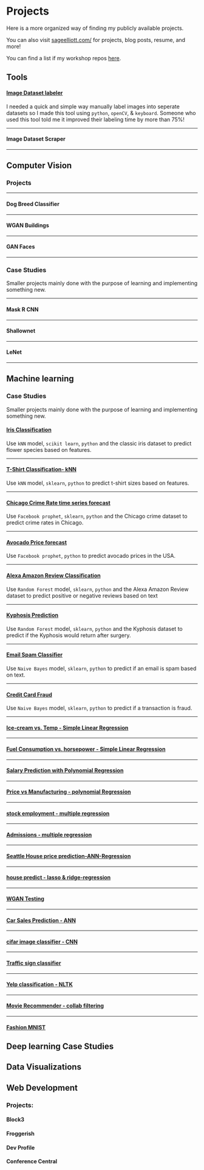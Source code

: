 # Projects

Here is a more organized way of finding my publicly available projects.

You can also visit [sageelliott.com/](https://sageelliott.com) for projects, blog posts, resume,  and more!

You can find a list if my workshop repos [here]().

<!--## Featured Projects-->

## Tools

#### [Image Dataset labeler](https://github.com/sagecodes/image-data-labeler)

I needed a quick and simple way manually label images into seperate datasets so I made this tool using `python`, `openCV`, & `keyboard`. Someone who used this tool told me it improved their labeling time by more than 75%!

----

#### Image Dataset Scraper


----



## Computer Vision

### Projects

<!--#### Smart Shopping Cart

#### Brand Classifier-->

----

#### Dog Breed Classifier

----


#### WGAN Buildings

----


#### GAN Faces

----


### Case Studies

Smaller projects mainly done with the purpose of learning and implementing something new.

----


#### Mask R CNN 

----


#### Shallownet

----


#### LeNet

----




## Machine learning 

### Case Studies

Smaller projects mainly done with the purpose of learning and implementing something new.

#### [Iris Classification](https://github.com/sagecodes/irsit-classification2-knn)
Use `kNN` model, `scikit learn`, `python` and the classic iris dataset to predict flower species based on features. 

----

#### [T-Shirt Classification- kNN](https://github.com/sagecodes/tshirt-size-prediction)

Use `kNN` model, `sklearn`, `python` to predict t-shirt sizes based on features.

----

#### [Chicago Crime Rate time series forecast](https://github.com/sagecodes/chicago-crime-prediction-fbprophet)

Use `Facebook prophet`, `sklearn`, `python` and the Chicago crime dataset to predict crime rates in Chicago. 

----

#### [Avocado Price forecast](https://github.com/sagecodes/avocado-forecasting-fbprophet)

Use `Facebook prophet`, `python`  to predict avocado prices in the USA. 

----

#### [Alexa Amazon Review Classification](https://github.com/sagecodes/Amazon-Review-Classification-Random-Forest)

Use `Random Forest` model, `sklearn`, `python`  and the Alexa Amazon Review dataset to predict positive or negative reviews based on text

----

#### [Kyphosis Prediction](https://github.com/sagecodes/kyphsis-classifier-random-forest/blob/master/kyphosis-prediction-random-forest.ipynb)

Use `Random Forest` model, `sklearn`, `python`  and the Kyphosis dataset to predict if the Kyphosis would return after surgery. 

----

#### [Email Spam Classifier](https://github.com/sagecodes/spam-classifier-naive-bayes/blob/master/Spam%20classifier.ipynb)

Use `Naive Bayes` model, `sklearn`, `python`  to predict if an email is spam based on text.

----

#### [Credit Card Fraud](https://github.com/sagecodes/credit-fraud-classfier-naive-bayes/blob/master/Credit%20Card%20Fraud%20Classifier.ipynb)

Use `Naive Bayes` model, `sklearn`, `python`  to predict if a transaction is fraud.

----

#### [Ice-cream vs. Temp - Simple Linear Regression](https://github.com/sagecodes/Icecream-temp-simple-linear-regression/blob/master/ice%20cream%20vs%20temp%20regression.ipynb)

----

#### [Fuel Consumption vs. horsepower - Simple Linear Regression](https://github.com/sagecodes/fuel-consumption-linear-regression/blob/master/fuel%20consumption.ipynb)

----

#### [Salary Prediction with Polynomial Regression](https://github.com/sagecodes/salary-prediction-polynomial-regression/blob/master/salary%20prediction%20polynomial%20regression.ipynb)

----

#### [Price vs Manufacturing - polynomial Regression](https://github.com/sagecodes/price-vs-manufacturing-polynomial-regression/blob/master/Cost%20per%20model%20prediction.ipynb)

----

#### [stock employment - multiple regression](https://github.com/sagecodes/stock-employment-multiple-regression/blob/master/s%26p%20500%20predict.ipynb)

----

#### [Admissions - multiple regression](https://github.com/sagecodes/admission-multiple-regression)

----

#### [Seattle House price prediction-ANN-Regression](https://github.com/sagecodes/house-price-prediction-ANN)

----

#### [house predict - lasso & ridge-regression](https://github.com/sagecodes/house-predict-lasso-ridge-regrssion)

----

#### [WGAN Testing](https://github.com/sagecodes/WGAN-Testing)

----

#### [Car Sales Prediction - ANN](https://github.com/sagecodes/car-sales-prediction-ANN)

----

#### [cifar image classifier - CNN](https://github.com/sagecodes/cifar-classifier-CNN)

----

#### [Traffic sign classifier](https://github.com/sagecodes/traffic-signs-classifier-lenet)

----

#### [Yelp classification - NLTK](https://github.com/sagecodes/yelp-reviews-Classification-NLP-NLTK)

----

#### [Movie Recommender - collab filtering](https://github.com/sagecodes/movie-recommender-collab-filter)

----

#### [Fashion MNIST](https://github.com/sagecodes/fashion-classifier) 

## Deep learning Case Studies


## Data Visualizations


## Web Development

### Projects:

#### Block3 
#### Froggerish
#### Dev Profile
#### Conference Central

